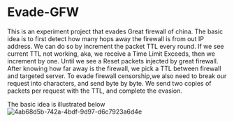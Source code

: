 # Evade-GFW

This is an experiment project that evades Great firewall of china. The basic idea is to first detect how many hops away the firewall is from out IP address. We can do so by increment the packet TTL every round. If we see current TTL not working, aka, we receive a Time Limit Exceeds, then we increment by one. Until we see a Reset packets injected by great firewall.
After knowing how far away is the firewall, we pick a TTL between firewall and targeted server. To evade firewall censorship,we also need to break our request into characters, and send byte by byte.
We send two copies of packets per request with the TTL, and complete the evasion.


The basic idea is illustrated below
![4ab68d5b-742a-4bdf-9d97-d6c7923a6d4e](https://user-images.githubusercontent.com/13871858/33530478-e789a3cc-d834-11e7-92ae-627c1cd341fa.png)
